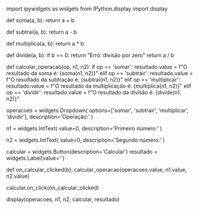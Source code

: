 import ipywidgets as widgets
from IPython.display import display

def soma(a, b):
    return a + b

def subtrai(a, b):
    return a - b

def multiplica(a, b):
    return a * b

def divide(a, b):
    if b == 0:
        return "Erro: divisão por zero"
    return a / b

def calcular_operacao(op, n1, n2):
    if op == 'somar':
        resultado.value = f"O resultado da soma é: {soma(n1, n2)}"
    elif op == 'subtrair':
        resultado.value = f"O resultado da subtração é: {subtrai(n1, n2)}"
    elif op == 'multiplicar':
        resultado.value = f"O resultado da multiplicação é: {multiplica(n1, n2)}"
    elif op == 'dividir':
        resultado.value = f"O resultado da divisão é: {divide(n1, n2)}"

operacoes = widgets.Dropdown(
    options=['somar', 'subtrair', 'multiplicar', 'dividir'],
    description='Operação:'
)

n1 = widgets.IntText(
    value=0,
    description='Primeiro número:'
)

n2 = widgets.IntText(
    value=0,
    description='Segundo número:'
)

calcular = widgets.Button(description='Calcular')
resultado = widgets.Label(value='')

def on_calcular_clicked(b):
    calcular_operacao(operacoes.value, n1.value, n2.value)

calcular.on_click(on_calcular_clicked)

display(operacoes, n1, n2, calcular, resultado)
